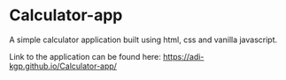 # Calculator-app

A simple calculator application built using html, css and vanilla javascript.

Link to the application can be found here: https://adi-kgp.github.io/Calculator-app/
